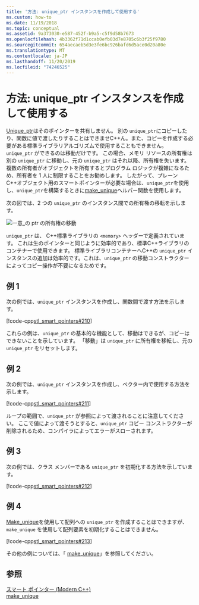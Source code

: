 ```yaml
---
title: '方法: unique_ptr インスタンスを作成して使用する'
ms.custom: how-to
ms.date: 11/19/2018
ms.topic: conceptual
ms.assetid: 9a373030-e587-452f-b9a5-c5f9d58b7673
ms.openlocfilehash: 4b3362f71d1ccab0efb03d7e8705c6b3f25f9780
ms.sourcegitcommit: 654aecaeb5d3e3fe6bc926bafd6d5ace0d20a80e
ms.translationtype: MT
ms.contentlocale: ja-JP
ms.lasthandoff: 11/20/2019
ms.locfileid: "74246525"
---
```

# <a name="how-to-create-and-use-unique_ptr-instances"></a>方法: unique_ptr インスタンスを作成して使用する

[Unique_ptr](../standard-library/unique-ptr-class.md)はそのポインターを共有しません。 別の `unique_ptr`にコピーしたり、関数に値で渡したりすることはできませC++ん。また、コピーを作成する必要がある標準ライブラリアルゴリズムで使用することもできません。 `unique_ptr` ができるのは移動だけです。 この場合、メモリ リソースの所有権は別の `unique_ptr` に移動し、元の `unique_ptr` はそれ以降、所有権を失います。 複数の所有者がオブジェクトを所有するとプログラム ロジックが複雑になるため、所有者を 1 人に制限することをお勧めします。 したがって、プレーンC++オブジェクト用のスマートポインターが必要な場合は、`unique_ptr`を使用し、`unique_ptr`を構築するときに[make_unique](../standard-library/memory-functions.md#make_unique)ヘルパー関数を使用します。

次の図では、2 つの `unique_ptr` のインスタンス間での所有権の移転を示します。

![一意&#95;の ptr の所有権の移動](media/unique_ptr.png "一意&#95;の ptr の所有権の移動")

`unique_ptr` は、 C++標準ライブラリの `<memory>` ヘッダーで定義されています。 これは生のポインターと同じように効率的であり、標準C++ライブラリのコンテナーで使用できます。 標準ライブラリコンテナーへC++の `unique_ptr` インスタンスの追加は効率的です。これは、`unique_ptr` の移動コンストラクターによってコピー操作が不要になるためです。

## <a name="example-1"></a>例 1

次の例では、`unique_ptr` インスタンスを作成し、関数間で渡す方法を示します。

[!code-cpp[stl_smart_pointers#210](codesnippet/CPP/how-to-create-and-use-unique-ptr-instances_1.cpp)]

これらの例は、`unique_ptr` の基本的な機能として、移動はできるが、コピーはできないことを示しています。 「移動」は `unique_ptr` に所有権を移転し、元の `unique_ptr` をリセットします。

## <a name="example-2"></a>例 2

次の例では、`unique_ptr` インスタンスを作成し、ベクター内で使用する方法を示します。

[!code-cpp[stl_smart_pointers#211](codesnippet/CPP/how-to-create-and-use-unique-ptr-instances_2.cpp)]

ループの範囲で、`unique_ptr` が参照によって渡されることに注意してください。 ここで値によって渡そうとすると、`unique_ptr` コピー コンストラクターが削除されるため、コンパイラによってエラーがスローされます。

## <a name="example-3"></a>例 3

次の例では、クラス メンバーである `unique_ptr` を初期化する方法を示しています。

[!code-cpp[stl_smart_pointers#212](codesnippet/CPP/how-to-create-and-use-unique-ptr-instances_3.cpp)]

## <a name="example-4"></a>例 4

[Make_unique](../standard-library/memory-functions.md#make_unique)を使用して配列への `unique_ptr` を作成することはできますが、`make_unique` を使用して配列要素を初期化することはできません。

[!code-cpp[stl_smart_pointers#213](codesnippet/CPP/how-to-create-and-use-unique-ptr-instances_4.cpp)]

その他の例については、「 [make_unique](../standard-library/memory-functions.md#make_unique)」を参照してください。

## <a name="see-also"></a>参照

[スマート ポインター (Modern C++)](smart-pointers-modern-cpp.md)<br/>
[make_unique](../standard-library/memory-functions.md#make_unique)
